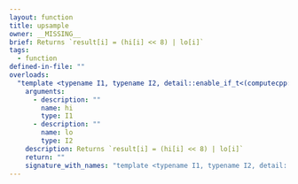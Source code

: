 ```yaml
---
layout: function
title: upsample
owner: __MISSING__
brief: Returns `result[i] = (hi[i] << 8) | lo[i]`
tags:
  - function
defined-in-file: ""
overloads:
  "template <typename I1, typename I2, detail::enable_if_t<(computecpp::gsl::or_<detail::builtin::is_geninteger8bit<I1>::value && detail::builtin::is_ugeninteger8bit<I2>::value, detail::builtin::is_geninteger16bit<I1>::value && detail::builtin::is_ugeninteger16bit<I2>::value, detail::builtin::is_geninteger32bit<I1>::value && detail::builtin::is_ugeninteger32bit<I2>::value>::value), int> >\nauto upsample(I1, I2) -> decltype(::cl::sycl::detail::double_width_cast(std::declval<I1>()))":
    arguments:
      - description: ""
        name: hi
        type: I1
      - description: ""
        name: lo
        type: I2
    description: Returns `result[i] = (hi[i] << 8) | lo[i]`
    return: ""
    signature_with_names: "template <typename I1, typename I2, detail::enable_if_t<(computecpp::gsl::or_<detail::builtin::is_geninteger8bit<I1>::value && detail::builtin::is_ugeninteger8bit<I2>::value, detail::builtin::is_geninteger16bit<I1>::value && detail::builtin::is_ugeninteger16bit<I2>::value, detail::builtin::is_geninteger32bit<I1>::value && detail::builtin::is_ugeninteger32bit<I2>::value>::value), int> >\nauto upsample(I1 hi, I2 lo) -> decltype(::cl::sycl::detail::double_width_cast(std::declval<I1>()))"
---
```

